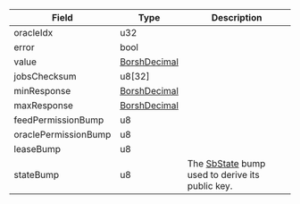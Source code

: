 | Field                | Type                                           | Description                                                                     |
| -------------------- | ---------------------------------------------- | ------------------------------------------------------------------------------- |
| oracleIdx            | u32                                            |                                                                                 |
| error                | bool                                           |                                                                                 |
| value                | [BorshDecimal](/solana/idl/types/BorshDecimal) |                                                                                 |
| jobsChecksum         | u8[32]                                         |                                                                                 |
| minResponse          | [BorshDecimal](/solana/idl/types/BorshDecimal) |                                                                                 |
| maxResponse          | [BorshDecimal](/solana/idl/types/BorshDecimal) |                                                                                 |
| feedPermissionBump   | u8                                             |                                                                                 |
| oraclePermissionBump | u8                                             |                                                                                 |
| leaseBump            | u8                                             |                                                                                 |
| stateBump            | u8                                             | The [SbState](/solana/idl/accounts/SbState) bump used to derive its public key. |
